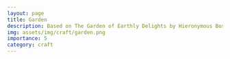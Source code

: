 ```yaml
---
layout: page
title: Garden
description: Based on The Garden of Earthly Delights by Hieronymous Bosch. Acrylic Paint on Canvas, 2015
img: assets/img/craft/garden.png
importance: 5
category: craft
---
```



